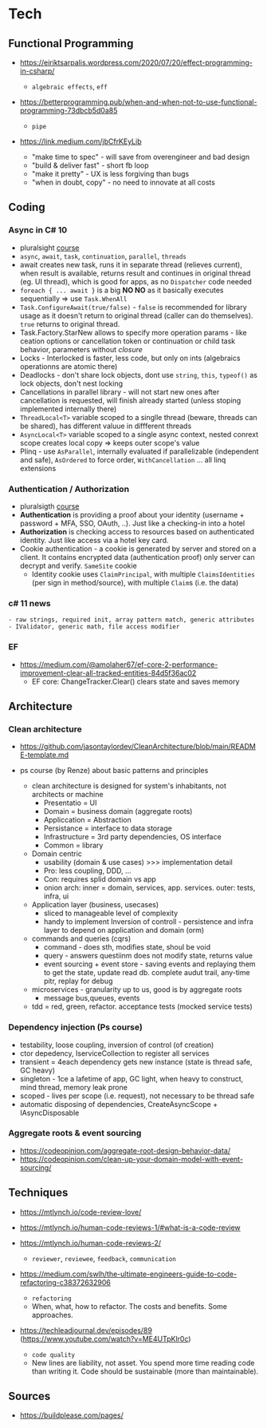 # Tech

## Functional Programming

- https://eiriktsarpalis.wordpress.com/2020/07/20/effect-programming-in-csharp/
   - `algebraic effects`, `eff`
   
- https://betterprogramming.pub/when-and-when-not-to-use-functional-programming-73dbcb5d0a85
   - `pipe`

- https://link.medium.com/jbCfrKEyLib
   - "make time to spec" - will save from overengineer and bad design
   - "build & deliver fast" - short fb loop
   - "make it pretty" - UX is less forgiving than bugs
   - "when in doubt, copy" - no need to innovate at all costs

## Coding

### Async in C# 10
   - pluralsight [course](https://app.pluralsight.com/library/courses/c-sharp-11-whats-new/table-of-contents)
   - `async`, `await`, `task`, `continuation`, `parallel`, `threads`
   - await creates new task, runs it in separate thread (relieves current), when result is available, returns result and continues in original thread (eg. UI thread), which is good for apps, as no `Dispatcher` code needed
   - `foreach { ... await }` is a big **NO NO** as it basically executes sequentially => use `Task.WhenAll`
   - `Task.ConfigureAwait(true/false)` - `false` is recommended for library usage as it doesn't return to original thread (caller can do themselves). `true` returns to original thread.
   - Task.Factory.StarNew allows to specify more operation params - like ceation options or cancellation token or continuation or child task behavior, parameters without *closure*
   - Locks - Interlocked is faster, less code, but only on ints (algebraics operationns are atomic there)
   - Deadlocks  - don't share lock objects, dont use `string`,  `this`, `typeof()` as lock objects, don't nest locking
   - Cancellations in parallel library - will not start new ones after cancellation is requested, will finish already started (unless stoping implemented internally there)
   - `ThreadLocal<T>` variable scoped to a singlle thread (beware, threads can be shared), has different valuue in diffferent threads
   - `AsyncLocal<T>` variable scoped to a single async context, nested conrext scope creates local copy => keeps outer scope's value
   - Plinq - use `AsParallel`, internally evaluated if parallelizable (independent and safe), `AsOrdered` to force order, `WithCancellation` ... all linq extensions

### Authentication / Authorization
- pluralsigth [course](https://app.pluralsight.com/library/courses/asp-dot-net-core-6-authentication-authorization/transcript)
- **Authentication** is providing a proof about your identity (username + password + MFA, SSO, OAuth, ..). Just like a checking-in into a hotel
- **Authorization** is checking access to resources based on authenticated identity. Just like access via a hotel key card.
-  Cookie authentication - a cookie is generated by server and stored on a client. It contains encrypted data (authentication proof) only server can decrypt and verify. `SameSite` cookie
   - Identity cookie uses `ClaimPrincipal`, with multiple `ClaimsIdentities` (per sign in method/source), with multiple `Claim`s (i.e. the data) 

### c# 11 news
    - raw strings, required init, array pattern match, generic attributes - IValidator, generic math, file access modifier

### EF

- https://medium.com/@amolaher67/ef-core-2-performance-improvement-clear-all-tracked-entities-84d5f36ac02
   - EF core: ChangeTracker.Clear() clears state and saves memory
     
## Architecture

### Clean architecture

- https://github.com/jasontaylordev/CleanArchitecture/blob/main/README-template.md


- ps course (by Renze) about basic patterns and principles
  - clean architecture is designed for system's inhabitants, not architects or machine
    - Presentatio  = UI
    - Domain = business domain (aggregate roots)
    - Appliccation = Abstraction
    - Persistance = interface to data storage
    - Infrastructure = 3rd party dependencies, OS interface
    - Common = library
  - Domain centric
    - usability (domain & use cases) >>> implementation detail
    - Pro: less coupling, DDD, ...
    - Con: requires splid domain vs app
    - onion arch: inner = domain, services, app. services. outer: tests, infra, ui
  - Application layer (business, usecases)
    - sliced to manageable level of complexity
    - handy to implement Inversion of controll - persistence and infra layer to depend on application and domain (orm)
  - commands and queries (cqrs)
    - command - does sth, modifies state, shoul be void
    - query - answers questiinm does not modify state, returns value
    - event sourcing + event store - saving events and replaying them to get the state, update read db. complete audut trail, any-time pitr, replay for debug
  - microservices - granularity up to us, good is by aggregate roots
    - message bus,queues, events
  - tdd = red, green, refactor. acceptance tests (mocked service tests)

 ### Dependency injection (Ps course)
 - testability, loose coupling, inversion of control (of creation)
 - ctor depedency, IserviceCollection to register all services
 - transient = 4each dependency gets new instance (state is thread safe, GC heavy)
 - singleton - 1ce a lafetime of app, GC light, when heavy to construct, mind thread, memory leak prone
 - scoped - lives per scope (i.e. request), not necessary to be thread safe
 - automatic disposing of dependencies, CreateAsyncScope + IAsyncDisposable


 

### Aggregate roots & event sourcing

- https://codeopinion.com/aggregate-root-design-behavior-data/
- https://codeopinion.com/clean-up-your-domain-model-with-event-sourcing/

## Techniques

- https://mtlynch.io/code-review-love/
- https://mtlynch.io/human-code-reviews-1/#what-is-a-code-review
- https://mtlynch.io/human-code-reviews-2/
   - `reviewer`, `reviewee`, `feedback`, `communication`

- https://medium.com/swlh/the-ultimate-engineers-guide-to-code-refactoring-c38372632906
   - `refactoring`
   - When, what, how to refactor. The costs and benefits. Some approaches.

- https://techleadjournal.dev/episodes/89 (https://www.youtube.com/watch?v=ME4UTpKlr0c)
   - `code quality`
   - New lines are liability, not asset. You spend more time reading code than writing it. Code should be sustainable (more than maintainable).

## Sources

- https://buildplease.com/pages/
